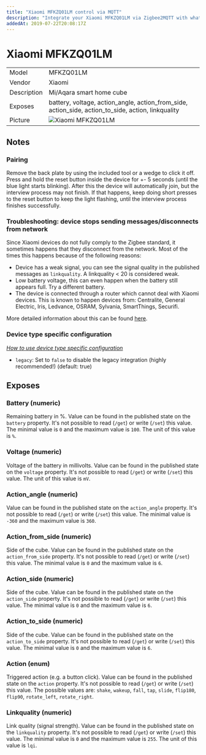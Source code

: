 ```yaml
---
title: "Xiaomi MFKZQ01LM control via MQTT"
description: "Integrate your Xiaomi MFKZQ01LM via Zigbee2MQTT with whatever smart home infrastructure you are using without the vendors bridge or gateway."
addedAt: 2019-07-22T20:08:17Z
---
```


<!-- !!!! -->
<!-- ATTENTION: This file is auto-generated through docgen! -->
<!-- You can only edit the "## Notes"-Section. -->
<!-- !!!! -->

# Xiaomi MFKZQ01LM

|     |     |
|-----|-----|
| Model | MFKZQ01LM  |
| Vendor  | Xiaomi  |
| Description | Mi/Aqara smart home cube |
| Exposes | battery, voltage, action_angle, action_from_side, action_side, action_to_side, action, linkquality |
| Picture | ![Xiaomi MFKZQ01LM](https://psi-4ward.github.io/zigbee2mqtt.io/images/devices/MFKZQ01LM.jpg) |


## Notes


### Pairing
Remove the back plate by using the included tool or a wedge to click it off.
Press and hold the reset button inside the device for +- 5 seconds (until the blue light starts blinking).
After this the device will automatically join, but the interview process may not finish.
If that happens, keep doing short presses to the reset button to keep the light flashing, until the interview process finishes successfully.


### Troubleshooting: device stops sending messages/disconnects from network
Since Xiaomi devices do not fully comply to the Zigbee standard, it sometimes happens that they disconnect from the network.
Most of the times this happens because of the following reasons:
- Device has a weak signal, you can see the signal quality in the published messages as `linkquality`. A linkquality < 20 is considered weak.
- Low battery voltage, this can even happen when the battery still appears full. Try a different battery.
- The device is connected through a router which cannot deal with Xiaomi devices. This is known to happen devices from: Centralite, General Electric, Iris, Ledvance, OSRAM, Sylvania, SmartThings, Securifi.

More detailed information about this can be found [here](https://community.hubitat.com/t/xiaomi-aqara-devices-pairing-keeping-them-connected/623).

### Device type specific configuration
*[How to use device type specific configuration](../guide/configuration/devices-groups.md#specific-device-options)*

* `legacy`: Set to `false` to disable the legacy integration (highly recommended!) (default: true)



## Exposes

### Battery (numeric)
Remaining battery in %.
Value can be found in the published state on the `battery` property.
It's not possible to read (`/get`) or write (`/set`) this value.
The minimal value is `0` and the maximum value is `100`.
The unit of this value is `%`.

### Voltage (numeric)
Voltage of the battery in millivolts.
Value can be found in the published state on the `voltage` property.
It's not possible to read (`/get`) or write (`/set`) this value.
The unit of this value is `mV`.

### Action_angle (numeric)
Value can be found in the published state on the `action_angle` property.
It's not possible to read (`/get`) or write (`/set`) this value.
The minimal value is `-360` and the maximum value is `360`.

### Action_from_side (numeric)
Side of the cube.
Value can be found in the published state on the `action_from_side` property.
It's not possible to read (`/get`) or write (`/set`) this value.
The minimal value is `0` and the maximum value is `6`.

### Action_side (numeric)
Side of the cube.
Value can be found in the published state on the `action_side` property.
It's not possible to read (`/get`) or write (`/set`) this value.
The minimal value is `0` and the maximum value is `6`.

### Action_to_side (numeric)
Side of the cube.
Value can be found in the published state on the `action_to_side` property.
It's not possible to read (`/get`) or write (`/set`) this value.
The minimal value is `0` and the maximum value is `6`.

### Action (enum)
Triggered action (e.g. a button click).
Value can be found in the published state on the `action` property.
It's not possible to read (`/get`) or write (`/set`) this value.
The possible values are: `shake`, `wakeup`, `fall`, `tap`, `slide`, `flip180`, `flip90`, `rotate_left`, `rotate_right`.

### Linkquality (numeric)
Link quality (signal strength).
Value can be found in the published state on the `linkquality` property.
It's not possible to read (`/get`) or write (`/set`) this value.
The minimal value is `0` and the maximum value is `255`.
The unit of this value is `lqi`.

